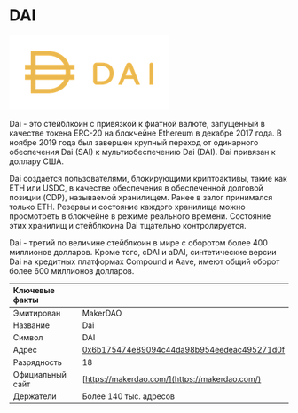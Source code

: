 # DAI

![](../../.gitbook/assets/dai.png)

Dai - это стейблкоин с привязкой к фиатной валюте, запущенный в качестве токена ERC-20 на блокчейне Ethereum в декабре 2017 года. В ноябре 2019 года был завершен крупный переход от одинарного обеспечения Dai \(SAI\) к мультиобеспечению Dai \(DAI\). Dai привязан к доллару США.

Dai создается пользователями, блокирующими криптоактивы, такие как ETH или USDC, в качестве обеспечения в обеспеченной долговой позиции \(CDP\), называемой хранилищем. Ранее в залог принимался только ETH. Резервы и состояние каждого хранилища можно просмотреть в блокчейне в режиме реального времени. Состояние этих хранилищ и стейблкоина Dai тщательно контролируется.

Dai - третий по величине стейблкоин в мире с оборотом более 400 миллионов долларов. Кроме того, cDAI и aDAI, синтетические версии Dai на кредитных платформах Compound и Aave, имеют общий оборот более 600 миллионов долларов.

| Ключевые факты   |                                                                                                                     |
|:---------------- |:------------------------------------------------------------------------------------------------------------------- |
| Эмитирован       | MakerDAO                                                                                                            |
| Название         | Dai                                                                                                                 |
| Символ           | DAI                                                                                                                 |
| Адрес            | [0x6b175474e89094c44da98b954eedeac495271d0f](https://etherscan.io/token/0x6b175474e89094c44da98b954eedeac495271d0f) |
| Разрядность      | 18                                                                                                                  |
| Официальный сайт | [https://makerdao.com/](https://makerdao.com/)                                                                      |
| Держатели        | Более 140 тыс. адресов                                                                                              |

